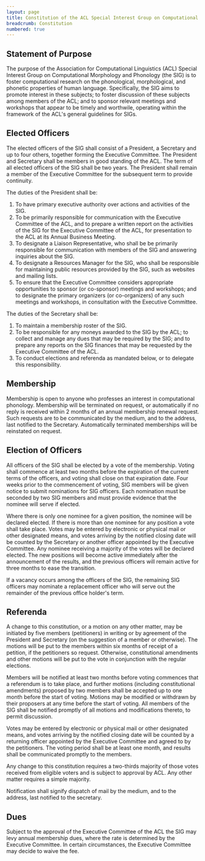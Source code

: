 ```yaml
---
layout: page
title: Constitution of the ACL Special Interest Group on Computational Morphology and Phonology (2006–Present)
breadcrumb: Constitution
numbered: true
---
```


## Statement of Purpose

The purpose of the Association for Computational Linguistics (ACL) Special Interest Group on Computational Morphology and Phonology (the SIG) is to foster computational research on the phonological, morphological, and phonetic properties of human language. Specifically, the SIG aims to promote interest in these subjects; to foster discussion of these subjects among members of the ACL; and to sponsor relevant meetings and workshops that appear to be timely and worthwile, operating within the framework of the ACL's general guidelines for SIGs.

## Elected Officers

The elected officers of the SIG shall consist of a President, a Secretary and up to four others, together forming the Executive Committee. The President and Secretary shall be members in good standing of the ACL. The term of all elected officers of the SIG shall be two years. The President shall remain a member of the Executive Committee for the subsequent term to provide continuity.

The duties of the President shall be:
1. To have primary executive authority over actions and activities of the SIG.
1. To be primarily responsible for communication with the Executive Committee of the ACL, and to prepare a written report on the activities of the SIG for the Executive Committee of the ACL, for presentation to the ACL at its Annual Business Meeting.
1. To designate a Liaison Representative, who shall be be primarily responsible for communication with members of the SIG and answering inquiries about the SIG.
1. To designate a Resources Manager for the SIG, who shall be responsible for maintaining public resources provided by the SIG, such as websites and mailing lists.
1. To ensure that the Executive Committee considers appropriate opportunities to sponsor (or co-sponsor) meetings and workshops; and to designate the primary organizers (or co-organizers) of any such meetings and workshops, in consultation with the Executive Committee.

The duties of the Secretary shall be:

1. To maintain a membership roster of the SIG.
1. To be responsible for any moneys awarded to the SIG by the ACL; to collect and manage any dues that may be required by the SIG; and to prepare any reports on the SIG finances that may be requested by the Executive Committee of the ACL.
1. To conduct elections and referenda as mandated below, or to delegate this responsibility.

## Membership

Membership is open to anyone who professes an interest in computational phonology. Membership will be terminated on request, or automatically if no reply is received within 2 months of an annual membership renewal request. Such requests are to be communicated by the medium, and to the address, last notified to the Secretary. Automatically terminated memberships will be reinstated on request.

## Election of Officers

All officers of the SIG shall be elected by a vote of the membership. Voting shall commence at least two months before the expiration of the current terms of the officers, and voting shall close on that expiration date. Four weeks prior to the commencement of voting, SIG members will be given notice to submit nominations for SIG officers. Each nomination must be seconded by two SIG members and must provide evidence that the nominee will serve if elected.

Where there is only one nominee for a given position, the nominee will be declared elected. If there is more than one nominee for any position a vote shall take place. Votes may be entered by electronic or physical mail or other designated means, and votes arriving by the notified closing date will be counted by the Secretary or another officer appointed by the Executive Committee. Any nominee receiving a majority of the votes will be declared elected. The new positions will become active immediately after the announcement of the results, and the previous officers will remain active for three months to ease the transition.

If a vacancy occurs among the officers of the SIG, the remaining SIG officers may nominate a replacement officer who will serve out the remainder of the previous office holder's term.

## Referenda

A change to this constitution, or a motion on any other matter, may be initiated by five members (petitioners) in writing or by agreement of the President and Secretary (on the suggestion of a member or otherwise). The motions will be put to the members within six months of receipt of a petition, if the petitioners so request. Otherwise, constitutional amendments and other motions will be put to the vote in conjunction with the regular elections.

Members will be notified at least two months before voting commences that a referendum is to take place, and further motions (including constitutional amendments) proposed by two members shall be accepted up to one month before the start of voting. Motions may be modified or withdrawn by their proposers at any time before the start of voting. All members of the SIG shall be notified promptly of all motions and modifications thereto, to permit discussion.

Votes may be entered by electronic or physical mail or other designated means, and votes arriving by the notified closing date will be counted by a returning officer appointed by the Executive Committee and agreed to by the petitioners. The voting period shall be at least one month, and results shall be communicated promptly to the members.

Any change to this constitution requires a two-thirds majority of those votes received from eligible voters and is subject to approval by ACL. Any other matter requires a simple majority.

Notification shall signify dispatch of mail by the medium, and to the address, last notified to the secretary.

## Dues

Subject to the approval of the Executive Committee of the ACL the SIG may levy annual membership dues, where the rate is determined by the Executive Committee. In certain circumstances, the Executive Committee may decide to waive the fee.


